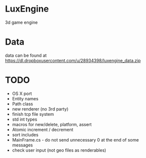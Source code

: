 LuxEngine
=========

3d game engine

Data
=========
data can be found at https://dl.dropboxusercontent.com/u/28934398/luxengine_data.zip

TODO
=========
* OS X port
* Entity names
* Path class
* new renderer (no 3rd party)
* finish tcp file system
* std int types
* macros for new/delete, platform, assert
* Atomic increment / decrement
* sort includes
* MainFrame.cs - do not send unnecessary 0 at the end of some messages
* check user input (not geo files as renderables)
